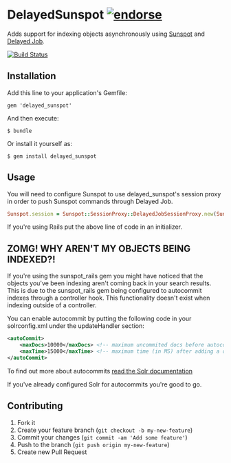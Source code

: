 # DelayedSunspot [![endorse](http://api.coderwall.com/anthonator/endorsecount.png)](http://coderwall.com/anthonator)

Adds support for indexing objects asynchronously using [Sunspot](https://github.com/sunspot/sunspot) and [Delayed Job](https://github.com/collectiveidea/delayed_job).

[![Build Status](https://secure.travis-ci.org/anthonator/delayed_sunspot.png)](http://travis-ci.org/anthonator/delayed_sunspot)

## Installation

Add this line to your application's Gemfile:

    gem 'delayed_sunspot'

And then execute:

    $ bundle

Or install it yourself as:

    $ gem install delayed_sunspot

## Usage

You will need to configure Sunspot to use delayed_sunspot's session proxy in order to push Sunspot commands through Delayed Job.

```ruby
Sunspot.session = Sunspot::SessionProxy::DelayedJobSessionProxy.new(Sunspot.session)
```

If you're using Rails put the above line of code in an initializer.

## ZOMG! WHY AREN'T MY OBJECTS BEING INDEXED?!

If you're using the sunspot_rails gem you might have noticed that the objects you've been indexing aren't coming back in your search results. This is due to the sunspot_rails gem being configured to autocommit indexes through a controller hook. This functionality doesn't exist when indexing outside of a controller.

You can enable autocommit by putting the following code in your solrconfig.xml under the updateHandler section:

```xml
<autoCommit>
    <maxDocs>10000</maxDocs> <!-- maximum uncommited docs before autocommit triggered -->
    <maxTime>15000</maxTime> <!-- maximum time (in MS) after adding a doc before an autocommit is triggered -->
</autoCommit>
```

To find out more about autocommits [read the Solr documentation](http://wiki.apache.org/solr/SolrConfigXml#Update_Handler_Section)

If you've already configured Solr for autocommits you're good to go.

## Contributing

1. Fork it
2. Create your feature branch (`git checkout -b my-new-feature`)
3. Commit your changes (`git commit -am 'Add some feature'`)
4. Push to the branch (`git push origin my-new-feature`)
5. Create new Pull Request
